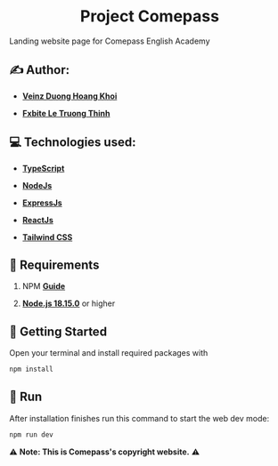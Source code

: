 <h1 align="center">Project Comepass</h1>

Landing website page for Comepass English Academy

## ✍️ Author:

- **[Veinz Duong Hoang Khoi](https://www.facebook.com/hk.vnct.24)**

- **[Fxbite Le Truong Thinh](https://www.facebook.com/fxbite)**

## 💻 Technologies used:

- **[TypeScript](https://www.typescriptlang.org/)**

- **[NodeJs](https://nodejs.org/en)**

- **[ExpressJs](https://expressjs.com/)**

- **[ReactJs](https://vi.reactjs.org/)**

- **[Tailwind CSS](https://tailwindcss.com/)**

## 🚧 Requirements

1. NPM **[Guide](https://docs.npmjs.com/getting-started/)**

2. **[Node.js 18.15.0](https://nodejs.org/en/download/)** or higher

## 🚀 Getting Started

Open your terminal and install required packages with

```sh
npm install
```

## 🧠 Run

After installation finishes run this command to start the web dev mode:

```sh
npm run dev
```

⚠️ **Note: This is Comepass's copyright website.** ⚠️

